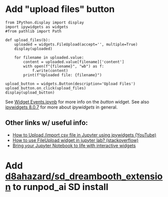 # Add "upload files" button
```
from IPython.display import display
import ipywidgets as widgets
#from pathlib import Path

def upload_files(b):
    uploaded = widgets.FileUpload(accept='', multiple=True)
    display(uploaded)

    for filename in uploaded.value:
        content = uploaded.value[filename]['content']
        with open(f"{filename}", "wb") as f:
            f.write(content)
        print(f"Uploaded file: {filename}")

upload_button = widgets.Button(description='Upload Files')
upload_button.on_click(upload_files)
display(upload_button)
```
See [Widget Events.ipynb](https://github.com/jupyter-widgets/ipywidgets/blob/39d3c5df684539830e2232ac9265abf4331555f1/docs/source/examples/Widget%20Events.ipynb) for more info on the _button_ widget. See also [ipywidgets 8.0.7](https://pypi.org/project/ipywidgets/) for more about _ipywidgets_ in general.

## Other links w/ useful info:
- [How to Upload /import csv file in Jupyter using ipywidgets (YouTube)](https://www.youtube.com/watch?v=4qohNqUlACw)
- [How to use FileUpload widget in jupyter lab? (stackoverflow)](https://stackoverflow.com/questions/63215752/how-to-use-fileupload-widget-in-jupyter-lab)
- [Bring your Jupyter Notebook to life with interactive widgets](https://towardsdatascience.com/bring-your-jupyter-notebook-to-life-with-interactive-widgets-bc12e03f0916)

# Add [d8ahazard/sd_dreambooth_extension](https://github.com/d8ahazard/sd_dreambooth_extension) to runpod_ai SD install
